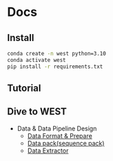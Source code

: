 # Docs

## Install

``` bash
conda create -n west python=3.10
conda activate west
pip install -r requirements.txt
```

## Tutorial


## Dive to WEST

* Data & Data Pipeline Design
  * [Data Format & Prepare](./data_format.md)
  * [Data pack(sequence pack)](./data_pack.md)
  * [Data Extractor](./data_extractor.md)
